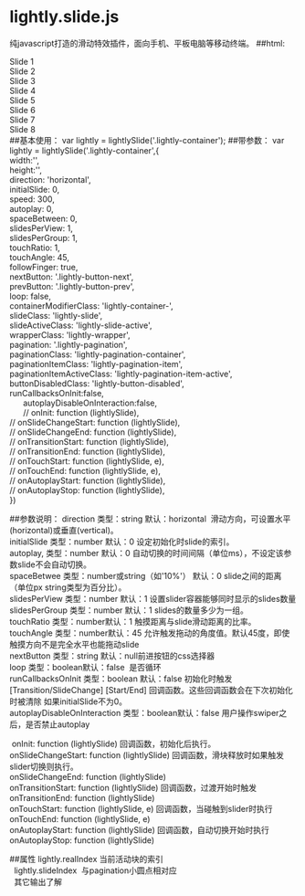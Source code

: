 # lightly.slide.js
纯javascript打造的滑动特效插件，面向手机、平板电脑等移动终端。
##html:
    <div class="lightly-container">
        <div class="lightly-wrapper">
            <div class="lightly-slide">Slide 1</div>
            <div class="lightly-slide">Slide 2</div>
            <div class="lightly-slide">Slide 3</div>
            <div class="lightly-slide">Slide 4</div>
            <div class="lightly-slide">Slide 5</div>
            <div class="lightly-slide">Slide 6</div>
            <div class="lightly-slide">Slide 7</div>
            <div class="lightly-slide">Slide 8</div>
        </div>
        <div class="lightly-pagination"></div>
        <div class="lightly-button-next lightly-button-white"></div>
        <div class="lightly-button-prev lightly-button-white"></div>
    </div>
##基本使用：
var lightly = lightlySlide('.lightly-container');
##带参数：
var lightly = lightlySlide('.lightly-container',{<br>
        width:'',<br>
        height:'',<br>
        direction: 'horizontal',<br>
        initialSlide: 0,<br>
        speed: 300,<br>
        autoplay: 0,<br>
        spaceBetween: 0,<br>
        slidesPerView: 1,<br>
        slidesPerGroup: 1,<br>
        touchRatio: 1,<br>
        touchAngle: 45,<br>
        followFinger: true,<br>
        nextButton: '.lightly-button-next',<br>
        prevButton: '.lightly-button-prev',<br>
        loop: false,<br>
        containerModifierClass: 'lightly-container-',<br>
        slideClass: 'lightly-slide',<br>
        slideActiveClass: 'lightly-slide-active',<br>
        wrapperClass: 'lightly-wrapper',<br>
        pagination: '.lightly-pagination',<br>
        paginationClass: 'lightly-pagination-container',<br>
        paginationItemClass: 'lightly-pagination-item',<br>
        paginationItemActiveClass: 'lightly-pagination-item-active',<br>
        buttonDisabledClass: 'lightly-button-disabled',<br>
        runCallbacksOnInit:false,<br>
        autoplayDisableOnInteraction:false, <br>
        // onInit: function (lightlySlide),<br>
        // onSlideChangeStart: function (lightlySlide),<br>
        // onSlideChangeEnd: function (lightlySlide),<br>
        // onTransitionStart: function (lightlySlide),<br>
        // onTransitionEnd: function (lightlySlide),<br>
        // onTouchStart: function (lightlySlide, e),<br>
        // onTouchEnd: function (lightlySlide, e),<br>
        // onAutoplayStart: function (lightlySlide),<br>
        // onAutoplayStop: function (lightlySlide),<br>
    })
    
##参数说明：
  direction 类型：string  默认：horizontal  滑动方向，可设置水平(horizontal)或垂直(vertical)。<br>
  initialSlide 类型：number 默认：0 设定初始化时slide的索引。<br>
  autoplay, 类型：number 默认：0 自动切换的时间间隔（单位ms），不设定该参数slide不会自动切换。<br>
  spaceBetwee 类型：number或string（如'10%'） 默认：0  slide之间的距离（单位px string类型为百分比）。<br>
  slidesPerView 类型：number 默认：1 设置slider容器能够同时显示的slides数量<br>
  slidesPerGroup 类型：number 默认：1 slides的数量多少为一组。<br>
  touchRatio 类型：number默认：1 触摸距离与slide滑动距离的比率。<br>
  touchAngle 类型：number默认：45 允许触发拖动的角度值。默认45度，即使触摸方向不是完全水平也能拖动slide<br>
  nextButton 类型：string 默认：null前进按钮的css选择器<br>
  loop 类型：boolean默认：false  是否循环<br>
  runCallbacksOnInit 类型：boolean 默认：false 初始化时触发 [Transition/SlideChange] [Start/End] 回调函数。这些回调函数会在下次初始化时被清除   如果initialSlide不为0。<br>
  autoplayDisableOnInteraction 类型：boolean默认：false 用户操作swiper之后，是否禁止autoplay<br>
  
  onInit: function (lightlySlide) 回调函数，初始化后执行。<br>
  onSlideChangeStart: function (lightlySlide) 回调函数，滑块释放时如果触发slider切换则执行。<br>
  onSlideChangeEnd: function (lightlySlide)<br>
  onTransitionStart: function (lightlySlide) 回调函数，过渡开始时触发<br>
  onTransitionEnd: function (lightlySlide)<br>
  onTouchStart: function (lightlySlide, e) 回调函数，当碰触到slider时执行<br>
  onTouchEnd: function (lightlySlide, e)<br>
  onAutoplayStart: function (lightlySlide) 回调函数，自动切换开始时执行<br>
  onAutoplayStop: function (lightlySlide)<br>
 
##属性
   lightly.realIndex  当前活动块的索引 <br>
   lightly.slideIndex  与pagination小圆点相对应<br>
   其它输出了解

